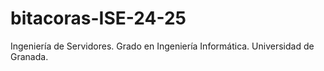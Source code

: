 # bitacoras-ISE-24-25
Ingeniería de Servidores. Grado en Ingeniería Informática. Universidad de Granada.

